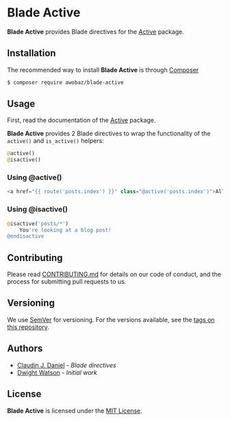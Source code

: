 Blade Active
=============

**Blade Active** provides Blade directives for the [Active](https://github.com/dwightwatson/active) package. 

## Installation

The recommended way to install **Blade Active** is through [Composer](http://getcomposer.org/)

```bash
$ composer require awobaz/blade-active
```

## Usage

First, read the documentation of the [Active](https://github.com/dwightwatson/active) package.

**Blade Active** provides 2 Blade directives to wrap the functionality of the `active()` and `is_active()` helpers:

```php
@active()
@isactive()
```

### Using @active()

```php
<a href="{{ route('posts.index') }}" class="@active('posts.index')">All posts</a>
```

### Using @isactive()

```php
@isactive('posts/*')
    You're looking at a blog post!
@endisactive
```
## Contributing

Please read [CONTRIBUTING.md](https://github.com/topclaudy/blade-active/blob/master/CONTRIBUTING.md) for details on our code of conduct, and the process for submitting pull requests to us.

## Versioning

We use [SemVer](http://semver.org/) for versioning. For the versions available, see the [tags on this repository](https://github.com/topclaudy/blade-active/tags).


## Authors

* [Claudin J. Daniel](https://github.com/topclaudy) - *Blade directives*
* [Dwight Watson](https://github.com/dwightwatson) - *Initial work*

## License

**Blade Active** is licensed under the [MIT License](http://opensource.org/licenses/MIT).